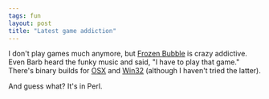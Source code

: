 ```yaml
---
tags: fun
layout: post
title: "Latest game addiction"
---
```




I don't play games much anymore, but <a href="http://www.frozen-bubble.org/">Frozen Bubble</a> is crazy addictive. Even Barb heard the funky music and said, "I have to play that game." There's binary builds for <a href="http://redivi.com/~bob/frozenbubble.html">OSX</a> and <a href="http://sourceforge.net/projects/fbe-win32/">Win32</a> (although I haven't tried the latter).

<p>And guess what? It's in Perl.</p>



